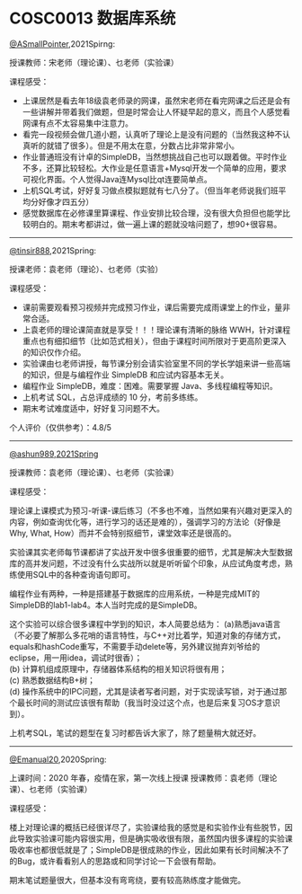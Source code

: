 
# COSC0013 数据库系统

[@ASmallPointer](https://github.com/ASmallPointer),2021Spirng:

授课教师：宋老师（理论课）、乜老师（实验课）

课程感受：

- 上课居然是看去年18级袁老师录的网课，虽然宋老师在看完网课之后还是会有一些讲解并带着我们做题，但是时常会让人怀疑早起的意义，而且个人感觉看网课有点不太容易集中注意力。
- 看完一段视频会做几道小题，认真听了理论上是没有问题的（当然我这种不认真听的就错了很多）。但是不用太在意，分数占比非常非常小。
- 作业普通班没有计卓的SimpleDB，当然想挑战自己也可以跟着做。平时作业不多，还算比较轻松。大作业是任意语言+Mysql开发一个简单的应用，要求可视化界面。个人觉得Java连Mysql比qt连要简单点。
- 上机SQL考试，好好复习做点模拟题就有七八分了。（但当年老师说我们班平均分好像才四五分）
- 感觉数据库在必修课里算课程、作业安排比较合理，没有很大负担但也能学比较明白的。期末考都讲过，做一遍上课的题就没啥问题了，想90+很容易。

---

[@tinsir888](https://github.com/tinsir888),2021Spring:

授课老师：袁老师（理论）、乜老师（实验）

课程感受：
- 课前需要观看预习视频并完成预习作业，课后需要完成雨课堂上的作业，量非常合适。
- 上袁老师的理论课简直就是享受！！！理论课有清晰的脉络 WWH，针对课程重点也有细扣细节（比如范式相关），但由于课程时间所限对于更高阶更深入的知识仅作介绍。
- 实验课由乜老师讲授，每节课分别会请实验室里不同的学长学姐来讲一些高端的知识，但是与编程作业 SimpleDB 和应试内容基本无关。
- 编程作业 SimpleDB，难度：困难。需要掌握 Java、多线程编程等知识。
- 上机考试 SQL，占总评成绩的 10 分，考前多练练。
- 期末考试难度适中，好好复习问题不大。

个人评价（仅供参考）：4.8/5

---

[@ashun989,2021Spring](https://github.com/ashun989)

授课教师：袁老师（理论课）、乜老师（实验课）

课程感受：

理论课上课模式为预习-听课-课后练习（不多也不难，当然如果有兴趣对更深入的内容，例如查询优化等，进行学习的话还是难的），强调学习的方法论（好像是Why, What, How）而并不会特别抠细节，课堂效率还是很高的。

实验课其实老师每节课都讲了实战开发中很多很重要的细节，尤其是解决大型数据库的高并发问题，不过没有什么实战所以就是听听留个印象，从应试角度考虑，熟练使用SQL中的各种查询语句即可。

编程作业有两种，一种是搭建基于数据库的应用系统，一种是完成MIT的SimpleDB的lab1-lab4。本人当时完成的是SimpleDB。

这个实验可以综合很多课程中学到的知识，本人简要总结为：
(a)熟悉java语言（不必要了解那么多花哨的语言特性，与C++对比着学，知道对象的存储方式，equals和hashCode重写，不需要手动delete等，另外建议抛弃刘爷给的eclipse，用一用idea，调试时很香）；\
(b) 计算机组成原理中，存储器体系结构的相关知识将很有用；\
(c) 熟悉数据结构B+树；\
(d) 操作系统中的IPC问题，尤其是读者写者问题，对于实现读写锁，对于通过那个最长时间的测试应该很有帮助（我当时没过这个点，也是后来复习OS才意识到）。

上机考SQL，笔试的题型在复习时都告诉大家了，除了题量稍大就还好。

---

[@Emanual20](https://github.com/Emanual20),2020Spring:

上课时间：2020 年春，疫情在家，第一次线上授课
授课教师：袁老师（理论课）、乜老师（实验课）

课程感受：

楼上对理论课的概括已经很详尽了，实验课给我的感觉是和实验作业有些脱节，因此导致实验课可能内容很实用，但是确实吸收很有限，虽然国内很多课程的实验课吸收率也都很低就是了；SimpleDB是很成熟的作业，因此如果有长时间解决不了的Bug，或许看看别人的思路或和同学讨论一下会很有帮助。

期末笔试题量很大，但基本没有弯弯绕，要有较高熟练度才能做完。
